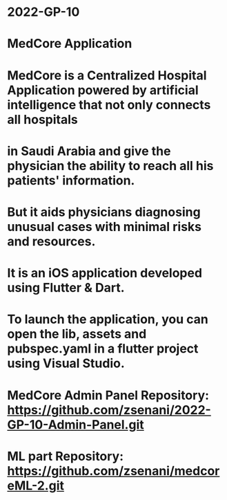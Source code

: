 # 2022-GP-10

# MedCore Application

# MedCore is a Centralized Hospital Application powered by artificial intelligence that not only connects all hospitals
# in Saudi Arabia and give the physician the ability to reach all his patients' information. 
# But it aids physicians diagnosing unusual cases with minimal risks and resources.

# It is an iOS application developed using Flutter & Dart.

# To launch the application, you can open the lib, assets and pubspec.yaml in a flutter project using Visual Studio.

# MedCore Admin Panel Repository: https://github.com/zsenani/2022-GP-10-Admin-Panel.git
# ML part Repository: https://github.com/zsenani/medcoreML-2.git
